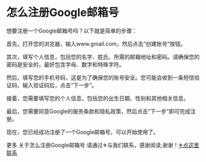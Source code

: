 # 怎么注册Google邮箱号

想要注册一个Google邮箱号吗？以下就是简单的步骤：

首先，打开您的浏览器，输入www.gmail.com，然后点击“创建账号”按钮。

其次，填写个人信息，包括您的名字、姓氏、所需的邮箱地址和密码。请确保您的密码是安全的，最好包含字母、数字和特殊字符。

然后，填写您的手机号码，这是为了确保您的账号安全。您可能会收到一条短信验证码，输入验证码后，点击“下一步”。

接着，您需要填写您的个人信息，包括您的出生日期、性别和其他相关信息。

最后，您需要同意Google的服务条款和隐私政策，然后点击“下一步”即可完成注册。

现在，您已经成功注册了一个Google邮箱号，可以开始使用了。

更多 关于怎么注册Google邮箱号 请通过✈与我们联系，感谢阅读,谢谢！[✈点这里联系](https://a.k02.cc)